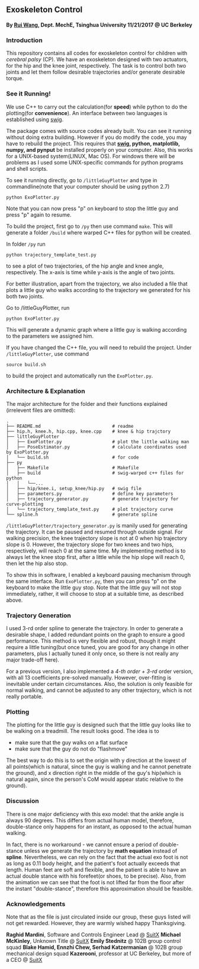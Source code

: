 ## Exoskeleton Control
#### By [Rui Wang](www.aray.pub), Dept. MechE, Tsinghua University 11/21/2017 @ UC Berkeley
### Introduction
This repository contains all codes for exoskeleton control for children with *cerebral palsy* (CP). We have an exoskeleton designed with two actuators, for the hip and the knee joint, respectively. The task is to control both two joints and let them follow desirable trajectories and/or generate desirable torque.

### See it Running!
We use C++ to carry out the calculation(for **speed**) while python to do the plotting(for **convenience**). An interface between two languages is established using [swig](www.swig.org).

The package comes with source codes already built. You can see it running without doing extra building. However if you do modify the code, you may have to rebuild the project. This requires that **[swig](www.swig.org), python, matplotlib, numpy, and pynput** be installed properly on your computer. Also, this works for a UNIX-based system(LINUX, Mac OS). For windows there will be problems as I used some UNIX-specific commands for python programs and shell scripts.

To see it running directly, go to ```/littleGuyPlotter``` and type in commandline(note that your computer should be using python 2.7)

	python ExoPlotter.py
	
Note that you can now press "p" on keyboard to stop the little guy and press "p" again to resume.

To build the project, first go to ```/py``` then use command ```make```. This will generate a folder ```/build``` where warped C++ files for python will be created.

In folder ```/py``` run

```
python trajectory_template_test.py
```
to see a plot of two trajectories, of the hip angle and knee angle, respectively. The x-axis is time while y-axis is the angle of two joints.

For better illustration, apart from the trajectory, we also included a file that plots a little guy who walks according to the trajectory we generated for his both two joints.

Go to /littleGuyPlotter, run

```
python ExoPlotter.py
```
This will generate a dynamic graph where a little guy is walking according to the parameters we assigned him.

If you have changed the C++ file, you will need to rebuild the project. Under ```/littleGuyPlotter```, use command

	source build.sh
to build the project and automatically run the ```ExoPlotter.py```.

### Architecture & Explanation
The major architecture for the folder and their functions explained (irrelevent files are omitted):

```
.
├── README.md                           # readme
├── hip.h, knee.h, hip.cpp, knee.cpp    # knee & hip trajctory
├── littleGuyPlotter
│   ├── ExoPlotter.py                   # plot the little walking man
│   ├── PoseEstimator.py                # calculate coordinates used by ExoPlotter.py
│   └── build.sh                        # for code
├── py
│   ├── Makefile                        # Makefile
│   ├── build                           # swig-warped c++ files for python
│   │   └──...
│   ├── hip/knee.i, setup_knee/hip.py   # swig file
│   ├── parameters.py                   # define key parameters
│   ├── trajectory_generator.py         # generate trajectory for curve-plotting
│   └── trajectory_template_test.py     # plot trajectory curve
└── spline.h                            # generate spline
```

```/littleGuyPlotter/trajectory_generator.py``` is manily used for generating the trajectory. It can be paused and resumed through outside signal. For walking precision, the knee trajectory slope is not at 0 when hip trajectory slope is 0. However, the trajectory slope for two knees and two hips, respectively, will reach 0 at the same time. My implementing method is to always let the knee stop first, after a little while the hip slope will reach 0, then let the hip also stop.

To show this in software, I enabled a keyboard pausing mechanism through the same interface. Run ```ExoPlotter.py```, then you can press "p" on the keyboard to make the little guy stop. Note that the little guy will not stop immediately, rather, it will choose to stop at a suitable time, as described above.

### Trajectory Generation
I used 3-rd order spline to generate the trajectory. In order to generate a desirable shape, I added redundant points on the graph to ensure a good performance. This method is very flexible and robust, though it might require a little tuning(but once tuned, you are good for any change in other parameters, plus I actually tuned it only once, so there is not really any major trade-off here).

For a previous version, I also implemented a _4-th order + 3-rd_ order version, with all 13 coefficients pre-solved manually. However, over-fitting is inevitable under certain circumstances. Also, the solution is only feasible for normal walking, and cannot be adjusted to any other trajectory, which is not really portable.

### Plotting
The plotting for the little guy is designed such that the little guy looks like to be walking on a treadmill. The result looks good. The idea is to

* make sure that the guy walks on a flat surface
* make sure that the guy do not do "flashmove"

The best way to do this is to set the origin with y direction at the lowest of all points(which is natural, since the guy is walking and he cannot penetrate the ground), and x direction right in the middle of the guy's hip(which is natural again, since the person's CoM would appear static relative to the ground).

### Discussion
There is one major deficiency with this exo model: that the ankle angle is always 90 degrees. This differs from actual human model, therefore, double-stance only happens for an instant, as opposed to the actual human walking. 

In fact, there is no workaround - we cannot ensure a period of double-stance unless we generate the trajectory by **math equation** instead of **spline**. Nevertheless, we can rely on the fact that the actual exo foot is not as long as 0.11 body height, and the patient's foot actually exceeds that length. Human feet are soft and flexible, and the patient is able to have an actual double stance with his forefeet(or shoes, to be precise). Also, from the animation we can see that the foot is not lifted far from the floor after the instant "double-stance", therefore this approximation should be feasible.

### Acknowledgements
Note that as the file is just circulated inside our group, these guys listed will not get rewarded. However, they are warmly wished happy Thanksgiving.

**Raghid Mardini**, Software and Controls Engineer Lead @ [SuitX](www.suitx.com)
**Michael McKinley**, Unknown Title @ [SuitX](www.suitx.com)
**Emily Stednitz** @ 102B group control squad
**Blake Hamid, Ennzhi Chew, Serhad Katzermanian** @ 102B group mechanical design squad
**Kazerooni**, professor at UC Berkeley, but more of a CEO @ [SuitX](www.suitx.com)